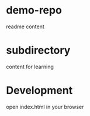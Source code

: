 # demo-repo
readme content
# subdirectory 
content for learning
# Development
open index.html in your browser